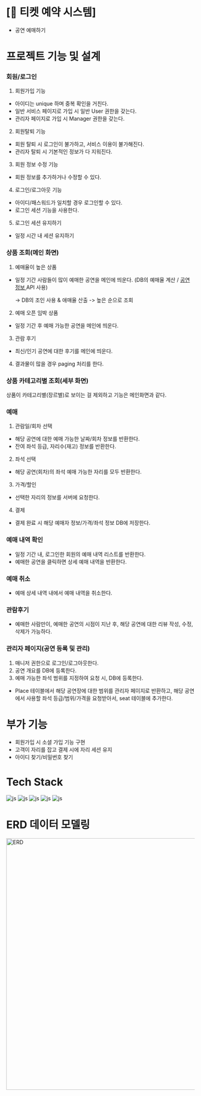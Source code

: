 # [📑 티켓 예약 시스템]
-	공연 예매하기

# 프로젝트 기능 및 설계

### 회원/로그인
   
1. 회원가입 기능
- 아이디는 unique 하며 중복 확인을 거친다.
- 일반 서비스 페이지로 가입 시 일반 User 권한을 갖는다.
- 관리자 페이지로 가입 시 Manager 권한을 갖는다.
2. 회원탈퇴 기능
- 회원 탈퇴 시 로그인이 불가하고, 서비스 이용이 불가해진다.
- 관리자 탈퇴 시 기본적인 정보가 다 지워진다.
3. 회원 정보 수정 기능
-	회원 정보를 추가하거나 수정할 수 있다.
4. 로그인/로그아웃 기능
-	아이디/패스워드가 일치할 경우 로그인할 수 있다.
-	로그인 세션 기능을 사용한다.
5. 로그인 세션 유지하기
- 일정 시간 내 세션 유지하기

### 상품 조회(메인 화면)
1. 예매율이 높은 상품
- 일정 기간 사람들이 많이 예매한 공연을 메인에 띄운다. (DB의 예매율 계산 / [공연 정보 ](https://www.kopis.or.kr/por/cs/openapi/openApiList.do?menuId=MNU_00074&tabId=tab3_3) API 사용)

  -> DB의 조인 사용 & 애매율 산출 -> 높은 순으로 조회
2. 예매 오픈 임박 상품
- 일정 기간 후 예매 가능한 공연을 메인에 띄운다.
3. 관람 후기
-	최신/인기 공연에 대한 후기를 메인에 띄운다.
4. 결과물이 많을 경우 paging 처리를 한다.

### 상품 카테고리별 조회(세부 화면)
상품이 카테고리별(장르별)로 보이는 걸 제외하고 기능은 메인화면과 같다.

### 예매
1. 관람일/회차 선택
-	해당 공연에 대한 예매 가능한 날짜/회차 정보를 반환한다.
-	잔여 좌석 등급, 자리수(재고) 정보를 반환한다.
2. 좌석 선택
-	해당 공연(회차)의 좌석 예매 가능한 자리를 모두 반환한다.
3. 가격/할인
-	선택한 자리의 정보를 서버에 요청한다.
4. 결제
-	결제 완료 시 해당 예매자 정보/가격/좌석 정보 DB에 저장한다.

### 예매 내역 확인
- 일정 기간 내, 로그인한 회원의 예매 내역 리스트를 반환한다.
- 예매한 공연을 클릭하면 상세 예매 내역을 반환한다.

### 예매 취소
-	예매 상세 내역 내에서 예매 내역을 취소한다.

### 관람후기
-	예매한 사람만이, 예매한 공연의 시점이 지난 후, 해당 공연에 대한 리뷰 작성, 수정, 삭제가 가능하다.

### 관리자 페이지(공연 등록 및 관리)
1. 매니저 권한으로 로그인/로그아웃한다.
2. 공연 개요를 DB에 등록한다.
3. 예매 가능한 좌석 범위를 지정하여 요청 시, DB에 등록한다.
- Place 테이블에서 해당 공연장에 대한 범위를 관리자 페이지로 반환하고,
해당 공연에서 사용할 좌석 등급/범위/가격을 요청받아서, seat 테이블에 추가한다.

# 부가 기능
- 회원가입 시 소셜 가입 기능 구현
- 고객이 자리를 잡고 결제 시에 자리 세션 유지
- 아이디 찾기/비밀번호 찾기

# Tech Stack
![js](https://img.shields.io/badge/Java-ED8B00?style=for-the-badge&logo=openjdk&logoColor=white)
![js](https://img.shields.io/badge/MySQL-00000F?style=for-the-badge&logo=mysql&logoColor=white)
![js](https://img.shields.io/badge/Spring-6DB33F?style=for-the-badge&logo=spring&logoColor=white)
![js](https://img.shields.io/badge/Spring_Security-6DB33F?style=for-the-badge&logo=spring&logoColor=white)
![js](https://img.shields.io/badge/GIT-F05032?style=for-the-badge&logo=spring&logoColor=white)

# ERD 데이터 모델링
<img width="671" alt="ERD" src="https://github.com/aNN-algorithm/Ticketing/assets/149382038/d88fd3d4-911e-45c8-a046-8988d2a28d15">
